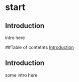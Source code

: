 # start
## Introduction
intro here


##Table of contetnts
[Introduction](#Introduction)

## Introduction <a name="Introduction"></a>
some intro here

